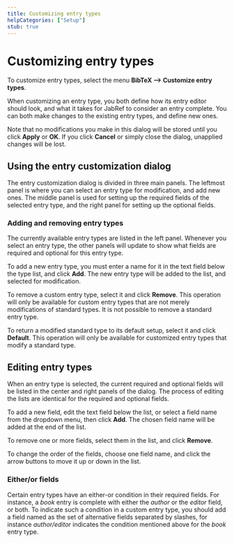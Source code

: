 ```yaml
---
title: Customizing entry types
helpCategories: ["Setup"]
stub: true
---
```


# Customizing entry types

To customize entry types, select the menu **BibTeX --&gt; Customize entry types**.

When customizing an entry type, you both define how its entry editor should look, and what it takes for JabRef to consider an entry complete. You can both make changes to the existing entry types, and define new ones.

Note that no modifications you make in this dialog will be stored until you click **Apply** or **OK**. If you click **Cancel** or simply close the dialog, unapplied changes will be lost.

## Using the entry customization dialog

The entry customization dialog is divided in three main panels. The leftmost panel is where you can select an entry type for modification, and add new ones. The middle panel is used for setting up the required fields of the selected entry type, and the right panel for setting up the optional fields.

### Adding and removing entry types

The currently available entry types are listed in the left panel. Whenever you select an entry type, the other panels will update to show what fields are required and optional for this entry type.

To add a new entry type, you must enter a name for it in the text field below the type list, and click **Add**. The new entry type will be added to the list, and selected for modification.

To remove a custom entry type, select it and click **Remove**. This operation will only be available for custom entry types that are not merely modifications of standard types. It is not possible to remove a standard entry type.

To return a modified standard type to its default setup, select it and click **Default**. This operation will only be available for customized entry types that modify a standard type.

## Editing entry types

When an entry type is selected, the current required and optional fields will be listed in the center and right panels of the dialog. The process of editing the lists are identical for the required and optional fields.

To add a new field, edit the text field below the list, or select a field name from the dropdown menu, then click **Add**. The chosen field name will be added at the end of the list.

To remove one or more fields, select them in the list, and click **Remove**.

To change the order of the fields, choose one field name, and click the arrow buttons to move it up or down in the list.

### Either/or fields

Certain entry types have an either-or condition in their required fields. For instance, a *book* entry is complete with either the *author* or the *editor* field, or both. To indicate such a condition in a custom entry type, you should add a field named as the set of alternative fields separated by slashes, for instance *author/editor* indicates the condition mentioned above for the *book* entry type.
